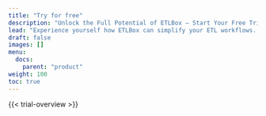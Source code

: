 ```yaml
---
title: "Try for free"
description: "Unlock the Full Potential of ETLBox — Start Your Free Trial Today"
lead: "Experience yourself how ETLBox can simplify your ETL workflows. With our free trial, you get full access to all features — no limitations, no hidden restrictions."
draft: false
images: []
menu:
  docs:
    parent: "product"
weight: 100
toc: true
---
```


{{< trial-overview >}}










